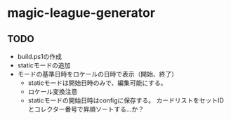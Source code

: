 # magic-league-generator
 
## TODO

* build.ps1の作成
* staticモードの追加
* モードの基準日時をロケールの日時で表示（開始、終了）
  * staticモードは開始日時のみで、編集可能にする。
  * ロケール変換注意
  * staticモードの開始日時はconfigに保存する。
カードリストをセットIDとコレクター番号で昇順ソートする...か？
